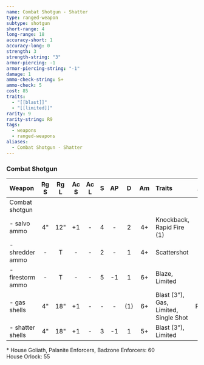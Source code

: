 ```yaml
---
name: Combat Shotgun - Shatter
type: ranged-weapon
subtype: shotgun
short-range: 4
long-range: 18
accuracy-short: 1
accuracy-long: 0
strength: 3
strength-string: "3"
armor-piercing: -1
armor-piercing-string: "-1"
damage: 1
ammo-check-string: 5+
ammo-check: 5
cost: 85
traits:
  - "[[blast]]"
  - "[[limited]]"
rarity: 9
rarity-string: R9
tags:
  - weapons
  - ranged-weapons
aliases:
  - Combat Shotgun - Shatter
---
```



### Combat Shotgun

| Weapon           | Rg S | Rg L | Ac S | Ac L |  S  | AP  |  D  | Am  | Traits                                                                                                                                                                                                                                          | AL  | Cost |
| :--------------- | :--: | :--: | :--: | :--: | :-: | :-: | :-: | :-: | :---------------------------------------------------------------------------------------------------------------------------------------------------------------------------------------------------------------------------------------------- | :-: | :--: |
| Combat shotgun   |      |      |      |      |     |     |     |     |                                                                                                                                                                                                                                                 | R7  | 70\* |
| - salvo ammo     |  4"  | 12"  |  +1  |  -   |  4  |  -  |  2  | 4+  | <Tooltip type="traits" content="knockback">Knockback</Tooltip>, <Tooltip type="traits" content="rapid-fire">Rapid Fire (1)</Tooltip>                                                                                                            |  -  |  +0  |
| - shredder ammo  |  -   |  T   |  -   |  -   |  2  |  -  |  1  | 4+  | <Tooltip type="traits" content="scattershot">Scattershot</Tooltip>                                                                                                                                                                              |  -  |  +0  |
| - firestorm ammo |  -   |  T   |  -   |  -   |  5  | -1  |  1  | 6+  | <Tooltip type="traits" content="blaze">Blaze</Tooltip>, <Tooltip type="traits" content="limited">Limited</Tooltip>                                                                                                                              | R8  | +30  |
| - gas shells     |  4"  | 18"  |  +1  |  -   |  -  |  -  | (1) | 6+  | <Tooltip type="traits" content="blast">Blast (3")</Tooltip>, <Tooltip type="traits" content="gas">Gas</Tooltip>, <Tooltip type="traits" content="limited">Limited</Tooltip>, <Tooltip type="traits" content="single-shot">Single Shot</Tooltip> | R11 | +25  |
| - shatter shells |  4"  | 18"  |  +1  |  -   |  3  | -1  |  1  | 5+  | <Tooltip type="traits" content="blast">Blast (3")</Tooltip>, <Tooltip type="traits" content="limited">Limited</Tooltip>                                                                                                                         | R9  | +15  |

\* House Goliath, Palanite Enforcers, Badzone Enforcers: 60  
House Orlock: 55